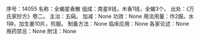 序号：14055
名称：全蝎星香散
组成：南星8钱，木香1钱，全蝎3个。
出处：《万氏家抄方》卷二。
主治：五痫。
加减：None
功效：None
用法用量：作2服。水1钟，加生姜10片，煎服。
制备方法：None
临床应用：None
各家论述：None
用药禁忌：None
附注：None
